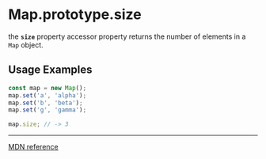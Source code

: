 # Map.prototype.size

the **`size`** property accessor property returns the number of elements in a `Map` object.

## Usage Examples

```js
const map = new Map();
map.set('a', 'alpha');
map.set('b', 'beta');
map.set('g', 'gamma');

map.size; // -> 3
```

---

[MDN reference](https://developer.mozilla.org/en-US/docs/Web/JavaScript/Reference/Global_Objects/Map/size)
